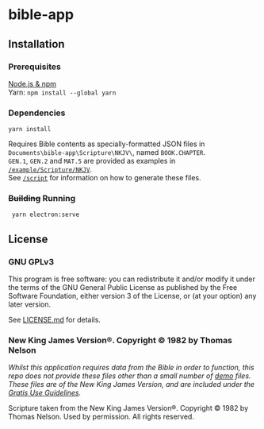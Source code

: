# bible-app
## Installation
### Prerequisites
[Node.js & npm](https://docs.npmjs.com/downloading-and-installing-node-js-and-npm)  
Yarn: `npm install --global yarn`
### Dependencies
` yarn install `

Requires Bible contents as specially-formatted JSON files in `Documents\bible-app\Scripture\NKJV\`, named `BOOK.CHAPTER`.  
`GEN.1`, `GEN.2` and `MAT.5` are provided as examples in [`/example/Scripture/NKJV`](/example/Scripture/NKJV).  
See [`/script`](/script) for information on how to generate these files.

### ~~Building~~ Running
` yarn electron:serve`

## License
### GNU GPLv3
This program is free software: you can redistribute it and/or modify it under the terms of the GNU General Public License as published by the Free Software Foundation, either version 3 of the License, or (at your option) any later version.

See [LICENSE.md](https://github.com/Razzula/ible-app/blob/main/LICENSE.md) for details.

### New King James Version®. Copyright © 1982 by Thomas Nelson
_Whilst this application requires data from the Bible in order to function, this repo does not provide these files other than a small number of [demo](https://github.com/Razzula/bible-app/tree/main/example/Scripture/NKJV/) files. These files are of the  New  King James  Version,  and are included under the [Gratis Use Guidelines](https://www.thomasnelson.com/about-us/permissions/#permissionBiblequote)._

Scripture taken from the New King James Version®. Copyright © 1982 by Thomas Nelson. Used by permission. All rights reserved.
